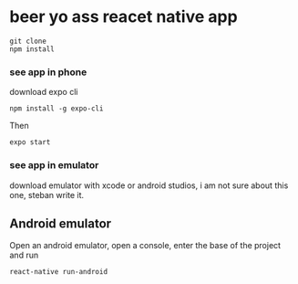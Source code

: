 # beer yo ass reacet native app

```
git clone 
npm install
```


### see app in phone
download expo cli 

```
npm install -g expo-cli
```
Then
```
expo start 
```

### see app in emulator
download emulator with xcode or android studios, i am not sure about this one, steban write it.

## Android emulator
Open an android emulator, open a console, enter the base of the project and run
```
react-native run-android
```